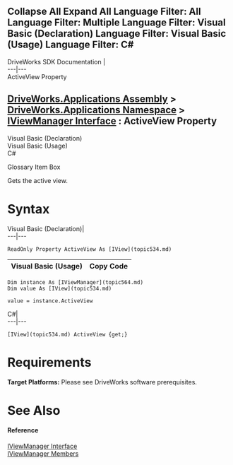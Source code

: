 Collapse All Expand All Language Filter: All  Language Filter: Multiple  Language Filter: Visual Basic (Declaration) Language Filter: Visual Basic (Usage) Language Filter: C#  
---  
DriveWorks SDK Documentation  |   
---|---  
ActiveView Property   
  
[DriveWorks.Applications Assembly](topic13.md) > [DriveWorks.Applications Namespace](topic16.md) > [IViewManager Interface](topic564.md) : ActiveView Property  
---  
  
Visual Basic (Declaration)    
Visual Basic (Usage)    
C# 

Glossary Item Box

Gets the active view. 

# Syntax

Visual Basic (Declaration)|   
---|---  
      
    
    ReadOnly Property ActiveView As [IView](topic534.md)  
  
Visual Basic (Usage)| Copy Code  
---|---  
      
    
    Dim instance As [IViewManager](topic564.md)
    Dim value As [IView](topic534.md)
     
    value = instance.ActiveView  
  
C#|   
---|---  
      
    
    [IView](topic534.md) ActiveView {get;}  
  
# Requirements

**Target Platforms:** Please see DriveWorks software prerequisites.

# See Also

#### Reference

[IViewManager Interface](topic564.md)   
[IViewManager Members](topic565.md)


